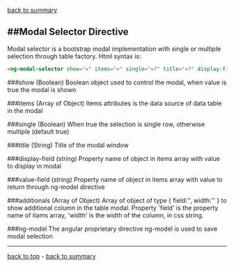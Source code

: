 ﻿[back to summary](summary.md)

##Modal Selector Directive
------------------------------------------------------------------------
Modal selector is a bootstrap modal implementation with single or multiple selection through table factory.
Html syntax is:

```html
<ng-modal-selector show="=" items="=" single="=?" title="=?" display-field="@" value-field="@" additionals="=?" ng-model="=">
```


###show
(Boolean) Boolean object used to control the modal, when value is true the modal is shown


###items
(Array of Object) Items attributes is the data source of data table in the modal


###single
(Boolean) When true the selection is single row, otherwise multiple (default true)


###title
(String) Title of the modal window


###display-field
(string) Property name of object in items array with value to display in modal


###value-field
(string) Property name of object in items array with value to return through ng-model directive


###additionals
(Array of Object) Array of object of type { field:'', width:'' } to show additional column in the table modal.
Property 'field' is the property name of itams array, 'width' is the width of the column, in css string.


###ng-model
The angular proprietary directive ng-model is used to save modal selection 



------------------------------------------------------------------------

[back to top](#modal-selector-directive) - [back to summary](summary.md)
